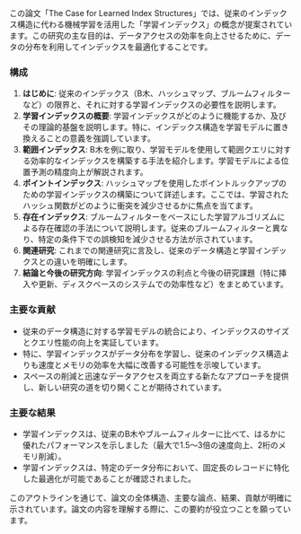 この論文「The Case for Learned Index Structures」では、従来のインデックス構造に代わる機械学習を活用した「学習インデックス」の概念が提案されています。この研究の主な目的は、データアクセスの効率を向上させるために、データの分布を利用してインデックスを最適化することです。

### 構成
1. **はじめに**: 従来のインデックス（B木、ハッシュマップ、ブルームフィルターなど）の限界と、それに対する学習インデックスの必要性を説明します。
2. **学習インデックスの概要**: 学習インデックスがどのように機能するか、及びその理論的基盤を説明します。特に、インデックス構造を学習モデルに置き換えることの意義を強調しています。
3. **範囲インデックス**: B木を例に取り、学習モデルを使用して範囲クエリに対する効率的なインデックスを構築する手法を紹介します。学習モデルによる位置予測の精度向上が解説されます。
4. **ポイントインデックス**: ハッシュマップを使用したポイントルックアップのための学習インデックスの構築について詳述します。ここでは、学習されたハッシュ関数がどのように衝突を減少させるかに焦点を当てます。
5. **存在インデックス**: ブルームフィルターをベースにした学習アルゴリズムによる存在確認の手法について説明します。従来のブルームフィルターと異なり、特定の条件下での誤検知を減少させる方法が示されています。
6. **関連研究**: これまでの関連研究に言及し、従来のデータ構造と学習インデックスとの違いを明確にします。
7. **結論と今後の研究方向**: 学習インデックスの利点と今後の研究課題（特に挿入や更新、ディスクベースのシステムでの効率性など）をまとめています。

### 主要な貢献
- 従来のデータ構造に対する学習モデルの統合により、インデックスのサイズとクエリ性能の向上を実証しています。
- 特に、学習インデックスがデータ分布を学習し、従来のインデックス構造よりも速度とメモリの効率を大幅に改善する可能性を示唆しています。
- スペースの削減と迅速なデータアクセスを両立する新たなアプローチを提供し、新しい研究の道を切り開くことが期待されています。

### 主要な結果
- 学習インデックスは、従来のB木やブルームフィルターに比べて、はるかに優れたパフォーマンスを示しました（最大で1.5〜3倍の速度向上、2桁のメモリ削減）。
- 学習インデックスは、特定のデータ分布において、固定長のレコードに特化した最適化が可能であることが確認されました。

このアウトラインを通じて、論文の全体構造、主要な論点、結果、貢献が明確に示されています。論文の内容を理解する際に、この要約が役立つことを願っています。